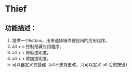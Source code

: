 # Thief
## 功能描述：
1. 提供一个listbox，用来选择操作要应用的应用程序。
2. alt + c 控制隐藏应用程序。
3. alt + z 降低透明度。
4. alt + x 增加透明度。
5. 可以自定义快捷键（alt不支持更改，只可以定义 alt 后的按键）
